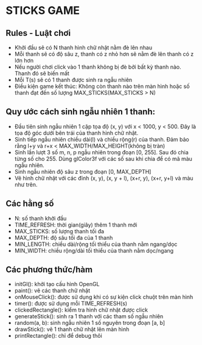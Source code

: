 # STICKS GAME

## Rules - Luật chơi
* Khởi đầu sẽ có N thanh hình chữ nhật nằm đè lên nhau
* Mỗi thanh sẽ có độ sâu z, thanh có z nhỏ hơn sẽ nằm đè lên thanh có z lớn hơn
* Nếu người chơi click vào 1 thanh không bị đè bởi bất kỳ thanh nào. Thanh đó sẽ biến mất
* Mỗi T(s) sẽ có 1 thanh được sinh ra ngẫu nhiên
* Điều kiện game kết thúc: Không còn thanh nào trên màn hình hoặc số thanh đạt đến số lượng MAX_STICKS(MAX_STICKS > N)

## Quy ước cách sinh ngẫu nhiên 1 thanh:
* Đầu tiên sinh ngẫu nhiên 1 cặp tọa độ (x, y) với x < 1000, y < 500. Đây là tọa độ góc dưới bên trái của thanh hình chữ nhật.
* Sinh tiếp ngẫu nhiên chiều dài(l) và chiều rộng(r) của thanh. Đảm bảo rằng l+y và r+x < MAX_WIDTH/MAX_HEIGHT(không bị tràn)
* Sinh lần lượt 3 số m, n, p ngẫu nhiên trong đoạn [0, 255]. Sau đó chia từng số cho 255. Dùng glColor3f với các số sau khi chia để có mã màu ngẫu nhiên.
* Sinh ngẫu nhiên độ sâu z trong đoạn [0, MAX_DEPTH]
* Vẽ hình chữ nhật với các đỉnh (x, y), (x, y + l), (x+r, y), (x+r, y+l) và màu như trên.

## Các hằng số
* N: số thanh khởi đầu
* TIME_REFRESH: thời gian(giây) thêm 1 thanh mới
* MAX_STICKS: số lượng thanh tối đa
* MAX_DEPTH: độ sâu tối đa của 1 thanh
* MIN_LENGTH: chiều dài/rộng tối thiểu của thanh nằm ngang/dọc
* MIN_WIDTH: chiều rộng/dài tối thiểu của thanh nằm dọc/ngang

## Các phương thức/hàm
* initGl(): khởi tạo cấu hình OpenGL
* paint(): vẽ các thanh chữ nhật
* onMouseClick(): được sử dụng khi có sự kiện click chuột trên màn hình
* timer(): được sử dụng mỗi TIME_REFRESH(s)
* clickedRectangle(): kiểm tra hình chữ nhật được click
* generateStick(): sinh ra 1 thanh với các tham số ngẫu nhiên
* random(a, b): sinh ngẫu nhiên 1 số nguyên trong đoạn [a, b]
* drawStick(): vẽ 1 thanh chữ nhật lên màn hình
* printRectangle(): chỉ để debug thôi